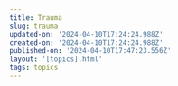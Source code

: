 ```yaml
---
title: Trauma
slug: trauma
updated-on: '2024-04-10T17:24:24.988Z'
created-on: '2024-04-10T17:24:24.988Z'
published-on: '2024-04-10T17:47:23.556Z'
layout: '[topics].html'
tags: topics
---
```



